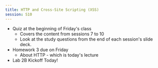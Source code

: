 ```yaml
---
title: HTTP and Cross-Site Scripting (XSS)
session: S10
---
```

* Quiz at the beginning of Friday's class
    * Covers the content from sessions 7 to 10
    * Look at the study questions from the end of each session's slide deck.
* Homework 3 due on Friday
    * About HTTP - which is today's lecture
* Lab 2B Kickoff Today!